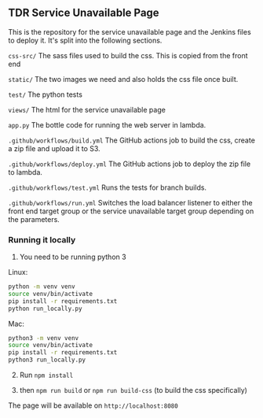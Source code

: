## TDR Service Unavailable Page

This is the repository for the service unavailable page and the Jenkins files to deploy it. It's split into the following sections.

`css-src/` The sass files used to build the css. This is copied from the front end

`static/` The two images we need and also holds the css file once built.

`test/` The python tests

`views/` The html for the service unavailable page

`app.py` The bottle code for running the web server in lambda.

`.github/workflows/build.yml` The GitHub actions job to build the css, create a zip file and upload it to S3.

`.github/workflows/deploy.yml` The GitHub actions job to deploy the zip file to lambda.

`.github/workflows/test.yml` Runs the tests for branch builds.

`.github/workflows/run.yml` Switches the load balancer listener to either the front end target group or the service unavailable target group depending on the parameters.

### Running it locally
1. You need to be running python 3

Linux:
```bash
python -m venv venv
source venv/bin/activate
pip install -r requirements.txt
python run_locally.py
```
Mac:
```bash
python3 -m venv venv
source venv/bin/activate
pip install -r requirements.txt
python3 run_locally.py
```

2. Run `npm install`

3. then `npm run build` or `npm run build-css` (to build the css specifically)

The page will be available on `http://localhost:8080`

